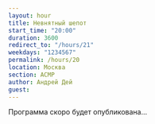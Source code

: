 ```yaml
---
layout: hour
title: Невнятный шепот
start_time: "20:00"
duration: 3600
redirect_to: "/hours/21"
weekdays: "1234567"
permalink: /hours/20
location: Москва
section: АСМР
author: Андрей Дей
guest:    
---
```


Программа скоро будет опубликована...
